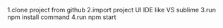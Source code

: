 1.clone project from github
2.import project UI IDE like VS sublime
3.run npm install command
4.run npm start